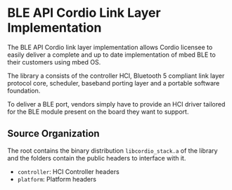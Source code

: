 # BLE API Cordio Link Layer Implementation

The BLE API Cordio link layer implementation allows Cordio licensee to easily
deliver a complete and up to date implementation of mbed BLE to their customers
using mbed OS.

The library a consists of the controller HCI, Bluetooth 5 compliant link layer
protocol core, scheduler, baseband porting layer and a portable software
foundation.

To deliver a BLE port, vendors simply have to provide an HCI driver tailored
for the BLE module present on the board they want to support.

## Source Organization

The root contains the binary distribution `libcordio_stack.a` of the library and
the folders contain the public headers to interface with it.

* `controller`: HCI Controller headers
* `platform`: Platform headers

